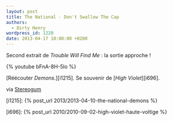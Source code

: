 ```yaml
---
layout: post
title: The National - Don't Swallow The Cap
authors:
  - Dirty Henry
wordpress_id: 1220
date: 2013-04-17 10:00:00 +0200
---
```


Second extrait de *Trouble Will Find Me* : la sortie approche !

{% youtube bFnA-8H-5lo %}

[Réécouter _Demons_.][i1215]. Se souvenir de [_High Violet_][i696].

via
[Stereogum](http://stereogum.com/1318302/the-national-dont-swallow-the-cap/mp3/)

[i1215]: {% post_url 2013/2013-04-10-the-national-demons %}

[i696]: {% post_url 2010/2010-09-02-high-violet-haute-voltige %}
